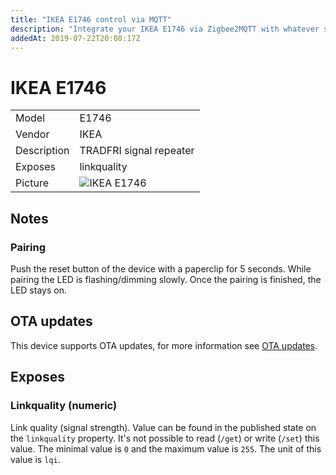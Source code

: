 ```yaml
---
title: "IKEA E1746 control via MQTT"
description: "Integrate your IKEA E1746 via Zigbee2MQTT with whatever smart home infrastructure you are using without the vendors bridge or gateway."
addedAt: 2019-07-22T20:08:17Z
---
```


<!-- !!!! -->
<!-- ATTENTION: This file is auto-generated through docgen! -->
<!-- You can only edit the "## Notes"-Section. -->
<!-- !!!! -->

# IKEA E1746

|     |     |
|-----|-----|
| Model | E1746  |
| Vendor  | IKEA  |
| Description | TRADFRI signal repeater |
| Exposes | linkquality |
| Picture | ![IKEA E1746](https://psi-4ward.github.io/zigbee2mqtt.io/images/devices/E1746.jpg) |


## Notes


### Pairing
Push the reset button of the device with a paperclip for 5 seconds.
While pairing the LED is flashing/dimming slowly. Once the pairing is finished, the LED stays on.


## OTA updates
This device supports OTA updates, for more information see [OTA updates](../guide/usage/ota_updates.md).


## Exposes

### Linkquality (numeric)
Link quality (signal strength).
Value can be found in the published state on the `linkquality` property.
It's not possible to read (`/get`) or write (`/set`) this value.
The minimal value is `0` and the maximum value is `255`.
The unit of this value is `lqi`.

